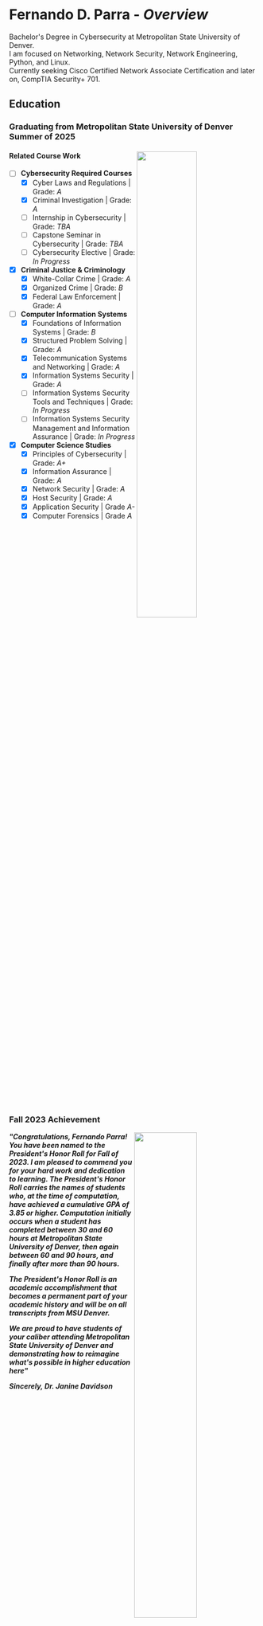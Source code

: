 # Fernando D. Parra - *Overview*
Bachelor's Degree in Cybersecurity at Metropolitan State University of Denver.
<br>I am focused on Networking, Network Security, Network Engineering, Python, and Linux.
<br>Currently seeking Cisco Certified Network Associate Certification and later on, CompTIA Security+ 701.

## Education
### Graduating from Metropolitan State University of Denver Summer of 2025 

#### Related Course Work <img src = "https://early-bird.msudenver.edu/wp-content/uploads/2024/08/phMSUDenverSignBrickAndGlass22.jpg" style = "width:49%; height:auto;" align="right" />
- [ ] __Cybersecurity Required Courses__
   - [X] Cyber Laws and Regulations | Grade: _A_
   - [X] Criminal Investigation | Grade: _A_
   - [ ] Internship in Cybersecurity | Grade: _TBA_
   - [ ] Capstone Seminar in Cybersecurity | Grade: _TBA_
   - [ ] Cybersecurity Elective | Grade: _In Progress_

- [X] __Criminal Justice & Criminology__ 
   - [X] White-Collar Crime | Grade: _A_ 
   - [X] Organized Crime | Grade: _B_ 
   - [X] Federal Law Enforcement | Grade: _A_ 
  
- [ ] __Computer Information Systems__
   - [X] Foundations of Information Systems | Grade: _B_
   - [X] Structured Problem Solving | Grade: _A_
   - [X] Telecommunication Systems and Networking | Grade: _A_
   - [X] Information Systems Security | Grade: _A_
   - [ ] Information Systems Security Tools and Techniques | Grade: _In Progress_
   - [ ] Information Systems Security Management and Information Assurance | Grade: _In Progress_
     
- [X] __Computer Science Studies__
   - [X] Principles of Cybersecurity | Grade: _A+_
   - [X] Information Assurance | Grade: _A_
   - [X] Network Security | Grade: _A_
   - [X] Host Security | Grade: _A_
   - [X] Application Security | Grade _A-_
   - [X] Computer Forensics | Grade _A_

<br clear="right" />

### Fall 2023 Achievement
<img src = "https://github.com/Fernando144ft/My-Work-Repo/blob/38d74f60f4b3940c5a9e2f45c731387a5d584fb1/Awards/Images/MSU%20Denver%20Honor%20Roll%202023.png" style = "width:50%; height:auto;" align="right">

<em><b>"Congratulations, Fernando Parra! You have been named to the President's Honor Roll for Fall of 2023.
I am pleased to commend you for your hard work and dedication to learning. The President's Honor
Roll carries the names of students who, at the time of computation, have achieved a cumulative GPA
of 3.85 or higher. Computation initially occurs when a student has completed between 30 and 60
hours at Metropolitan State University of Denver, then again between 60 and 90 hours, and finally
after more than 90 hours.

The President's Honor Roll is an academic accomplishment that becomes a permanent part of your
academic history and will be on all transcripts from MSU Denver.

We are proud to have students of your caliber attending Metropolitan State University of Denver and
demonstrating how to reimagine what's possible in higher education here"

Sincerely, Dr. Janine Davidson</b></em>

<br clear="right" />

### Fall 2024 Achievement
***"Students who qualify for the Honor Roll were enrolled full-time (12 credit hours or more) and earned a GPA of 3.50 or higher during the term listed above (Fall 2024)"***

<img src = "https://github.com/Fernando144ft/My-Work-Repo/blob/b96d374290fc6b1d5c468cb8b0e918f81fd1959d/Awards/Images/Department%20of%20CJC%20Honor%20Roll.png" style = "width:50%; height:auto;" align="left"> 

***"This recognition is a testament to your hard work, dedication, and academic excellence. Your outstanding performance in the Bachelor of Science in Cybersecurity (CYB) program has not gone unnoticed. Achieving Honor Roll status is a significant accomplishment and reflects your commitment to your studies and your future career goals within the cybersecurity field. As a department, we are proud of your achievements and the example you’ve set for your peers and program"***
   
<br clear="left">

## Certifications
<!-- Google Certifications -->
### ![Google Certifications](https://github.com/Fernando144ft/My-Work-Repo/tree/main/Google%20Cybersecurity) - Completed ![100%](https://progress-bar.xyz/100/?style=flat) 
<!-- Certification Image -->
<img src = "https://github.com/Fernando144ft/My-Work-Repo/blob/main/Google%20Cybersecurity/Images/Google%20Cybersecurity.png" style = "width:50%; height:auto;" align="left" />

### Included Certs

   ![Foundations of Cybersecurity](https://github.com/Fernando144ft/My-Work-Repo/blob/main/Google%20Cybersecurity/1.%20Coursera%20-%20Foundations%20of%20Cybersecurity.pdf)  
   ![Play it Safe - Manage Security Risks](https://github.com/Fernando144ft/My-Work-Repo/blob/main/Google%20Cybersecurity/2.%20Coursera%20-%20Play%20It%20Safe%20Manage%20Security%20Risks.pdf)  
   ![Connect and Protect Networks and Network Security](https://github.com/Fernando144ft/My-Work-Repo/blob/main/Google%20Cybersecurity/3.%20Coursera%20-%20Connect%20and%20Protect%20Networks%20and%20Network%20Security.pdf)  
   ![Tools of the Trade Linux and SQL](https://github.com/Fernando144ft/My-Work-Repo/blob/main/Google%20Cybersecurity/4.%20Coursera%20-%20Tools%20of%20the%20Trade%20Linux%20and%20SQL.pdf)  
   ![Asset, Threats, and Vulnerabilities](https://github.com/Fernando144ft/My-Work-Repo/blob/main/Google%20Cybersecurity/5.%20Coursera%20-%20Assets%2C%20Threats%2C%20and%20Vulnerabilities.pdf)  
   ![Sound the Alarm - Detection and Response](https://github.com/Fernando144ft/My-Work-Repo/blob/main/Google%20Cybersecurity/6.%20Coursera%20-%20Sound%20the%20Alarm%20Detection%20and%20Response.pdf)  
   ![Automate Cybersecurity Tasks with Python](https://github.com/Fernando144ft/My-Work-Repo/blob/main/Google%20Cybersecurity/8.%20Coursera%20-%20Put%20it%20to%20Work%20Prepare%20for%20Cybersecurity%20Jobs.pdf)  

<br clear="left" />

<!-- CCNA Section -->
### ![Cisco Certified Network Associate](https://github.com/Fernando144ft/My-Work-Repo/tree/main/Cisco%20Certified%20Network%20Associate%20(CCNA)) - *Work in progress* ![30%](https://progress-bar.xyz/30/?style=flat)
Click the link to see the progress ^^^

## Projects & Work
### These are some of the projects I've made!
* ![Python & Databases](https://github.com/Fernando144ft/My-Work-Repo/blob/main/Python/Python%20%26%20Databases/readme.md)
* ![Team Management Project](https://github.com/Fernando144ft/My-Work-Repo/blob/main/Python/Team%20Management%20Program/readme.md)
* ![Gap Analysis Scenario](https://github.com/Fernando144ft/My-Work-Repo/blob/065090b79273f695a6f56f4884657ad016b2f3a2/Host%20Security/Gap%20Analysis%20Scenario%20-%20Project.pdf)

## Social Media
### Find Me On:

### [![Instagram](https://raw.githubusercontent.com/CLorant/readme-social-icons/main/large/filled/instagram.svg)](https://www.instagram.com/ferdaniel3/) Instagram [![YouTube](https://raw.githubusercontent.com/CLorant/readme-social-icons/main/large/filled/youtube.svg)](https://youtube.com/@daaniell_1?si=hFmjgjDw77ZEr9q6) Youtube [![LinkedIn](https://raw.githubusercontent.com/CLorant/readme-social-icons/main/large/filled/linkedin.svg)](https://www.linkedin.com/in/fernando-parra-313b5a298?lipi=urn%3Ali%3Apage%3Ad_flagship3_profile_view_base_contact_details%3BWGEfkE3rQPeg5ilHVOiCZw%3D%3D) LinkedIn [![Facebook](https://raw.githubusercontent.com/CLorant/readme-social-icons/main/large/filled/facebook.svg)](https://www.facebook.com/fdanni3) Facebook
